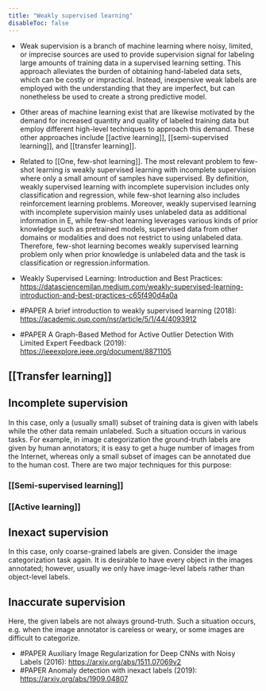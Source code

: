 ```yaml
---
title: "Weakly supervised learning"
disableToc: false 
---
```


- Weak supervision is a branch of machine learning where noisy, limited, or imprecise sources are used to provide supervision signal for labeling large amounts of training data in a supervised learning setting. This approach alleviates the burden of obtaining hand-labeled data sets, which can be costly or impractical. Instead, inexpensive weak labels are employed with the understanding that they are imperfect, but can nonetheless be used to create a strong predictive model.
- Other areas of machine learning exist that are likewise motivated by the demand for increased quantity and quality of labeled training data but employ different high-level techniques to approach this demand. These other approaches include [[active learning]], [[semi-supervised learning]], and [[transfer learning]].
- Related to [[One, few-shot learning]]. The most relevant problem to few-shot learning is weakly supervised learning with incomplete supervision where only a small amount of samples have supervised. By definition, weakly supervised learning with incomplete supervision includes only classification and regression, while few-shot learning also includes reinforcement learning problems. Moreover, weakly supervised learning with incomplete supervision mainly uses unlabeled data as additional information in E, while few-shot learning leverages various kinds of prior knowledge such as pretrained models, supervised data from other domains or modalities and does not restrict to using unlabeled data. Therefore, few-shot learning becomes weakly supervised learning problem only when prior knowledge is unlabeled data and the task is classification or regression.information.

- Weakly Supervised Learning: Introduction and Best Practices: https://datasciencemilan.medium.com/weakly-supervised-learning-introduction-and-best-practices-c65f490d4a0a


- #PAPER A brief introduction to weakly supervised learning (2018): https://academic.oup.com/nsr/article/5/1/44/4093912 
- #PAPER A Graph-Based Method for Active Outlier Detection With Limited Expert Feedback (2019): https://ieeexplore.ieee.org/document/8871105


## [[Transfer learning]]

## Incomplete supervision
In this case, only a (usually small) subset of training data is given with labels while the other data remain unlabeled. Such a situation occurs in various tasks. For example, in image categorization the ground-truth labels are given by human annotators; it is easy to get a huge number of images from the Internet, whereas only a small subset of images can be annotated due to the human cost. There are two major techniques for this purpose: 

### [[Semi-supervised learning]]

### [[Active learning]]

## Inexact supervision
In this case, only coarse-grained labels are given. Consider the image categorization task again. It is desirable to have every object in the images annotated; however, usually we only have image-level labels rather than object-level labels. 

## Inaccurate supervision
 Here, the given labels are not always ground-truth. Such a situation occurs, e.g. when the image annotator is careless or weary, or some images are difficult to categorize.
 
 - #PAPER Auxiliary Image Regularization for Deep CNNs with Noisy Labels (2016): https://arxiv.org/abs/1511.07069v2
 - #PAPER Anomaly detection with inexact labels (2019): https://arxiv.org/abs/1909.04807
